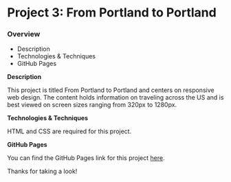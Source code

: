 # Project 3: From Portland to Portland

### Overview

- Description
- Technologies & Techniques
- GitHub Pages

**Description**

This project is titled From Portland to Portland and centers on responsive web design. The content holds information on traveling across the US and is best viewed on screen sizes ranging from 320px to 1280px.

**Technologies & Techniques**

HTML and CSS are required for this project.

**GitHub Pages**

You can find the GitHub Pages link for this project [here](https://tinypng.com/).

Thanks for taking a look!
